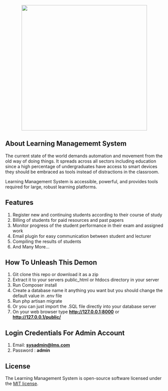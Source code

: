 <p align="center"><img src="https://github.com/MartMbithi/LMS/blob/master/resources/views/LMS_Core/img/logo.png" width="400"></p>



## About Learning Managememt System

The current state of the world demands automation and movement from the old way of doing
things. It spreads across all sectors including education since a high percentage of
undergraduates have access to smart devices they should be embraced as tools instead of
distractions in the classroom.


Learning Management System  is accessible, powerful, and provides tools required for large, robust learning platforms.

## Features

1. Register new and continuing students according to their course of study<br>
2. Billing of students for paid resources and past papers<br>
3. Monitor progress of the student performance in their exam and assigned work<br>
4. Email plugin for easy communication between student and lecturer<br>
5. Compiling the results of students<br>
6. And Many More...


## How To Unleash This Demon 
1. Git clone this repo or download it as a zip<br>
2. Extract it to your servers public_html or htdocs directory in your server<br>
3. Run Composer install<br>
4. Create a database name it anything you want but you should change the default value in   .env file<br>
5. Run php artisan migrate<br>
6. Or you can just import the .SQL file directly into your database server<br>
7. On your web browser type <b>http://127.0.0.1:8000</b> or <b>http://127.0.0.1/public/</b>


## Login Credentials For Admin Account
1. Email:   <b>sysadmin@lms.com</b><br>
2. Password :  <b>admin</b> <br>


## License

The Learning Management System is open-source software licensed under the [MIT license](https://opensource.org/licenses/MIT).

